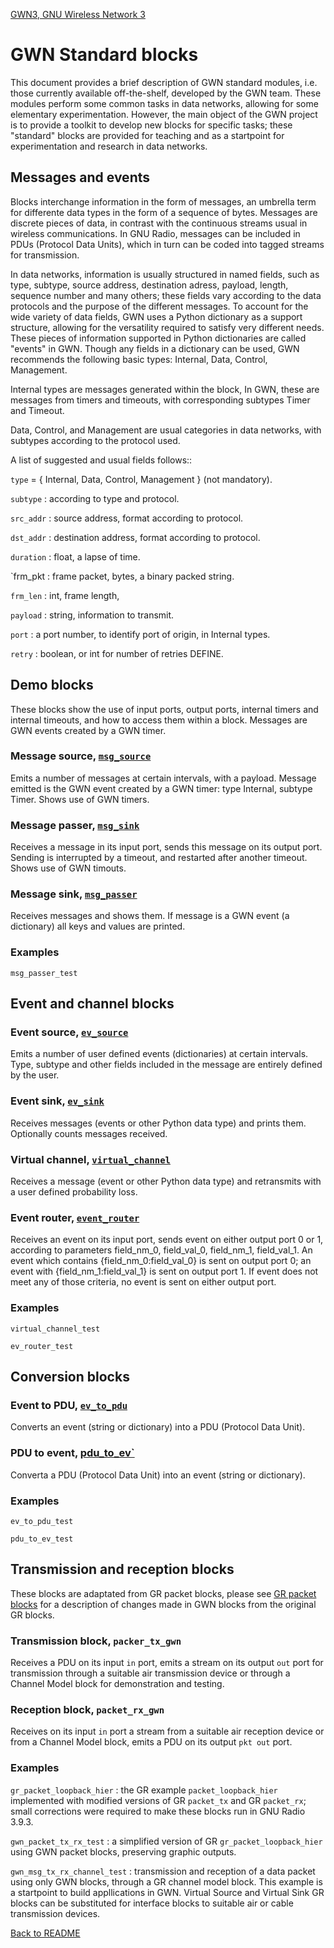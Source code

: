 [GWN3, GNU Wireless Network 3](https://github.com/vagonbar/gr-gwn3)

# GWN Standard blocks

This document provides a brief description of GWN standard modules, i.e. those currently available off-the-shelf, developed by the GWN team. These modules perform some common tasks in data networks, allowing for some elementary experimentation. However, the main object of the GWN project is to provide a toolkit to develop new blocks for specific tasks; these "standard" blocks are provided for teaching and as a startpoint for experimentation and research in data networks.

## Messages and events

Blocks interchange information in the form of messages, an umbrella term for differente data types in the form of a sequence of bytes. Messages are discrete pieces of data, in contrast with the continuous streams usual in wireless communications. In GNU Radio, messages can be included in PDUs (Protocol Data Units), which in turn can be coded into tagged streams for transmission. 

In data networks, information is usually structured in named fields, such as type, subtype, source address, destination adress, payload, length, sequence number and many others; these fields vary according to the data protocols and the purpose of the different messages. To account for the wide variety of data fields, GWN uses a Python dictionary as a support structure, allowing for the versatility required to satisfy very different needs. These pieces of information supported in Python dictionaries are called "events" in GWN. Though any fields in a dictionary can be used, GWN recommends the following basic types: Internal, Data, Control, Management. 

Internal types are messages generated within the block, In GWN, these are messages from timers and timeouts, with corresponding subtypes Timer and Timeout. 

Data, Control, and Management are usual categories in data networks, with subtypes according to the protocol used.

A list of suggested and usual fields follows:: 

  `type` = { Internal, Data, Control, Management } (not mandatory).

  `subtype` : according to type and protocol.

  `src_addr` : source address, format according to protocol.

  `dst_addr` : destination address, format according to protocol.

  `duration` : float, a lapse of time.

  `frm_pkt : frame packet, bytes, a binary packed string.

  `frm_len` : int, frame length,

  `payload` : string, information to transmit.

  `port` : a port number, to identify port of origin, in Internal types.

  `retry` : boolean, or int for number of retries DEFINE. 


## Demo blocks

These blocks show the use of input ports, output ports, internal timers and  internal timeouts, and how to access them within a block. Messages are GWN events created by a GWN timer.

### Message source, [`msg_source`](https://htmlpreview.github.io/?https://github.com/vagonbar/gr-gwn3/blob/master/libgwn/html/gr-gwn3.python.msg_source.html)

Emits a number of messages at certain intervals, with a payload. Message emitted is the GWN event created by a GWN timer: type Internal, subtype Timer.  Shows use of GWN timers.

### Message passer, [`msg_sink`](https://htmlpreview.github.io/?https://github.com/vagonbar/gr-gwn3/blob/master/libgwn/html/gr-gwn3.python.msg_sink.html)
 
Receives a message in its input port, sends this message on its output port. Sending is interrupted by a timeout, and restarted after another timeout. Shows use of GWN timouts.

### Message sink, [`msg_passer`](https://htmlpreview.github.io/?https://github.com/vagonbar/gr-gwn3/blob/master/libgwn/html/gr-gwn3.python.msg_passer.html)

Receives messages and shows them. If message is a GWN event (a dictionary) all keys and values are printed.

### Examples

```msg_passer_test```



## Event and channel blocks

### Event source, [`ev_source`](https://htmlpreview.github.io/?https://github.com/vagonbar/gr-gwn3/blob/master/libgwn/html/gr-gwn3.python.ev_source.html)

Emits a number of user defined events (dictionaries) at certain intervals. Type, subtype and other fields included in the message are entirely defined by the user.

### Event sink, [`ev_sink`](https://htmlpreview.github.io/?https://github.com/vagonbar/gr-gwn3/blob/master/libgwn/html/gr-gwn3.python.ev_sink)
 
Receives messages (events or other Python data type) and prints them. Optionally counts messages received.

### Virtual channel, [`virtual_channel`](https://htmlpreview.github.io/?https://github.com/vagonbar/gr-gwn3/blob/master/libgwn/html/gr-gwn3.python.virtual_channel.html)

Receives a message (event or other Python data type) and retransmits with a user defined probability loss.

### Event router, [`event_router`](https://htmlpreview.github.io/?https://github.com/vagonbar/gr-gwn3/blob/master/libgwn/html/gr-gwn3.python.event_router.html)

Receives an event on its input port, sends event on either output port 0 or 1, according to parameters field_nm_0, field_val_0, field_nm_1, field_val_1. An event which contains {field_nm_0:field_val_0} is sent on output port 0; an event with {field_nm_1:field_val_1} is sent on output port 1. If event does not meet any of those criteria, no event is sent on either output port.

### Examples

```virtual_channel_test```

```ev_router_test```


## Conversion blocks

### Event to PDU, [`ev_to_pdu`](https://htmlpreview.github.io/?https://github.com/vagonbar/gr-gwn3/blob/master/libgwn/html/gr-gwn3.python.ev_to_pdu.html)

Converts an event (string or dictionary) into a PDU (Protocol Data Unit).

### PDU to event, [pdu_to_ev`](https://htmlpreview.github.io/?https://github.com/vagonbar/gr-gwn3/blob/master/libgwn/html/gr-gwn3.python.pdu_to_ev.html)

Converta a PDU (Protocol Data Unit) into an event (string or dictionary).

### Examples

```ev_to_pdu_test``` 

```pdu_to_ev_test```


## Transmission and reception blocks

These blocks are adaptated from GR packet blocks, please see [GR packet blocks](GR_packet.md) for a description of changes made in GWN blocks from the original GR blocks.

### Transmission block, `packer_tx_gwn`

Receives a PDU on its input ```in``` port, emits a stream on its output ```out``` port for transmission through a suitable air transmission device or through a Channel Model block for demonstration and testing.

### Reception block, `packet_rx_gwn`

Receives on its input ```in``` port a stream from a suitable air reception device or from a Channel Model block, emits a PDU on its output ```pkt out``` port.

### Examples

```gr_packet_loopback_hier``` : the GR example ```packet_loopback_hier``` implemented with modified versions of GR ```packet_tx``` and GR ```packet_rx```; small corrections were required to make these blocks run in GNU Radio 3.9.3.

```gwn_packet_tx_rx_test``` : a simplified version of GR ```gr_packet_loopback_hier``` using GWN packet blocks, preserving graphic outputs.

```gwn_msg_tx_rx_channel_test``` : transmission and reception of a data packet using only GWN blocks, through a GR channel model block. This example is a startpoint to build appllications in GWN. Virtual Source and Virtual Sink GR blocks can be substituted for interface blocks to suitable air or cable transmission devices.


[Back to README](../../README.md)
